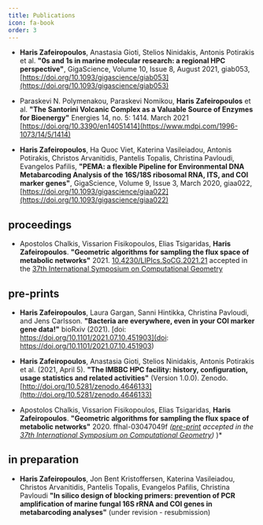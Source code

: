 ```yaml
---
title: Publications
icon: fa-book
order: 3
---
```



* **Haris Zafeiropoulos**, Anastasia Gioti, Stelios Ninidakis, Antonis Potirakis et al. **"0s and 1s in marine molecular research: a regional HPC perspective"**, GigaScience, Volume 10, Issue 8, August 2021, giab053, [https://doi.org/10.1093/gigascience/giab053](https://doi.org/10.1093/gigascience/giab053)

* Paraskevi N. Polymenakou, Paraskevi Nomikou, **Haris Zafeiropoulos** et al. **"The Santorini Volcanic Complex as a Valuable Source of Enzymes for Bioenergy"** Energies 14, no. 5: 1414. March 2021 [https://doi.org/10.3390/en14051414](https://www.mdpi.com/1996-1073/14/5/1414)

* **Haris Zafeiropoulos**, Ha Quoc Viet, Katerina Vasileiadou, Antonis Potirakis, Christos Arvanitidis, Pantelis Topalis, Christina Pavloudi, Evangelos Pafilis, **"PEMA: a flexible Pipeline for Environmental DNA Metabarcoding Analysis of the 16S/18S ribosomal RNA, ITS, and COI marker genes"**, GigaScience, Volume 9, Issue 3, March 2020, giaa022, [https://doi.org/10.1093/gigascience/giaa022](https://doi.org/10.1093/gigascience/giaa022)


## proceedings

* Apostolos Chalkis, Vissarion Fisikopoulos, Elias Tsigaridas, **Haris Zafeiropoulos**. **"Geometric algorithms for sampling the flux space of metabolic networks"** 2021. [10.4230/LIPIcs.SoCG.2021.21](https://drops.dagstuhl.de/opus/frontdoor.php?source_opus=13820) accepted in the [37th International Symposium on Computational Geometry](https://drops.dagstuhl.de/opus/portals/lipics/index.php?semnr=16186)


## pre-prints

* **Haris Zafeiropoulos**, Laura Gargan, Sanni Hintikka, Christina Pavloudi, and Jens Carlsson. **"Bacteria are everywhere, even in your COI marker gene data!"** bioRxiv (2021). [doi: https://doi.org/10.1101/2021.07.10.451903](doi: https://doi.org/10.1101/2021.07.10.451903)

* **Haris Zafeiropoulos**, Anastasia Gioti, Stelios Ninidakis, Antonis Potirakis et al. (2021, April 5). **"The IMBBC HPC facility: history, configuration, usage statistics and related activities"** (Version 1.0.0). Zenodo. [http://doi.org/10.5281/zenodo.4646133](http://doi.org/10.5281/zenodo.4646133)

* Apostolos Chalkis, Vissarion Fisikopoulos, Elias Tsigaridas, **Haris Zafeiropoulos**. **"Geometric algorithms for sampling the flux space of metabolic networks"** 2020. ffhal-03047049f *([pre-print](https://hal.inria.fr/hal-03047049/document) accepted in the [37th International Symposium on Computational Geometry](https://cse.buffalo.edu/socg21/index.html))* )*

## in preparation

* **Haris Zafeiropoulos**, Jon Bent Kristoffersen, Katerina Vasileiadou, Christos Arvanitidis, Pantelis Topalis, Evangelos Pafilis, Christina Pavloudi **"In silico design of blocking primers: prevention of PCR amplification of marine fungal 16S rRNA and COI genes in metabarcoding analyses"** (under revision - resubmission)
